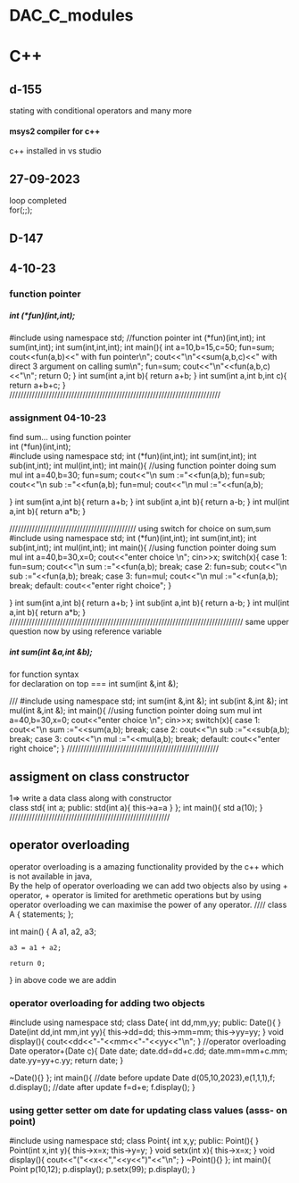 # DAC_C_modules
# C++
## d-155
stating with conditional operators and many more
#### msys2 compiler for c++
c++ installed in vs studio 
## 27-09-2023
loop completed <br>
for(;;); <br>
## D-147
## 4-10-23
### function pointer
##### int (*fun)(int,int);

#include <iostream>
using namespace std;
//function pointer
int (*fun)(int,int);
int sum(int,int);
int sum(int,int,int);
int main(){
int a=10,b=15,c=50;
fun=sum;
cout<<fun(a,b)<<" with fun pointer\n";
cout<<"\n"<<sum(a,b,c)<<"  with direct 3 argument on calling sum\n";
fun=sum;
cout<<"\n"<<fun(a,b,c)<<"\n";
return 0;
}
int sum(int a,int b){
return a+b;
}
int sum(int a,int b,int c){
return a+b+c;
}
<br>
///////////////////////////////////////////////////////////////////////////
### assignment 04-10-23
find sum... using function pointer <br>
int (*fun)(int,int); <br>
#include<iostream>
using namespace std;
int (*fun)(int,int);
int sum(int,int);
int sub(int,int);
int mul(int,int);
int main(){
//using function pointer doing sum mul
int a=40,b=30;
fun=sum;
cout<<"\n sum :="<<fun(a,b);
fun=sub;
cout<<"\n sub :="<<fun(a,b);
fun=mul;
cout<<"\n mul :="<<fun(a,b);


}
int sum(int a,int b){
return a+b;
}
int sub(int a,int b){
return a-b;
}
int mul(int a,int b){
return a*b;
}

/////////////////////////////////////////////
using switch for choice on sum,sum <br>
#include<iostream>
using namespace std;
int (*fun)(int,int);
int sum(int,int);
int sub(int,int);
int mul(int,int);
int main(){
//using function pointer doing sum mul
int a=40,b=30,x=0;
cout<<"enter choice \n";
cin>>x;
switch(x){
case 1:
fun=sum;
cout<<"\n sum :="<<fun(a,b);
break;
case 2:
fun=sub;
cout<<"\n sub :="<<fun(a,b);
break;
case 3:
fun=mul;
cout<<"\n mul :="<<fun(a,b);
break;
default: cout<<"enter right choice";
}




}
int sum(int a,int b){
return a+b;
}
int sub(int a,int b){
return a-b;
}
int mul(int a,int b){
return a*b;
}
///////////////////////////////////////////////////////////////////////////////////
same upper question now by using reference variable <br>
##### int sum(int &a,int &b);
for function syntax <br>
for declaration on top === int sum(int &,int &);

///
#include<iostream>
using namespace std;
int sum(int &,int &);
int sub(int &,int &);
int mul(int &,int &);
int main(){
//using function pointer doing sum mul
int a=40,b=30,x=0;
cout<<"enter choice \n";
cin>>x;
switch(x){
case 1:
cout<<"\n sum :="<<sum(a,b);
break;
case 2:
cout<<"\n sub :="<<sub(a,b);
break;
case 3:
cout<<"\n mul :="<<mul(a,b);
break;
default: cout<<"enter right choice";
}
//////////////////////////////////////////////////////

## assigment on class constructor

1=> write a data class along with constructor <br>
class std{
int a;
public:
std(int a){
this->a=a
}
};
int main(){
std a(10);
}
/////////////////////////////////////////////////////////
## operator overloading
operator overloading is a amazing functionality provided by the c++ which is not available in java,<br>
By the help of operator overloading we can add two objects also by using + operator, + operator is limited for arethmetic operations but by using operator overloading we can maximise the power of any operator.
////
class A { 
    statements; 
}; 
  
int main() 
{ 
    A a1, a2, a3; 
  
    a3 = a1 + a2; 
  
    return 0; 
}
in above code we are addin <br>
### operator overloading for adding two objects
#include<iostream>
using namespace std;
class Date{
int dd,mm,yy;
public:
Date(){
}
Date(int dd,int mm,int yy){
this->dd=dd;
this->mm=mm;
this->yy=yy;
}
void display(){
cout<<dd<<"-"<<mm<<"-"<<yy<<"\n";
}
//operator overloading
Date operator+(Date c){
Date date;
date.dd=dd+c.dd;
date.mm=mm+c.mm;
date.yy=yy+c.yy;
return date;
}


~Date(){}
};
int main(){
//date before update
Date d(05,10,2023),e(1,1,1),f;
d.display();
//date after update
f=d+e;
f.display();
}
### using getter setter om date for updating class values (asss- on point)
#include<iostream>
using namespace std;
class Point{
int x,y;
public:
Point(){
}
Point(int x,int y){
this->x=x;
this->y=y;
}
void setx(int x){
this->x=x;
}
void display(){
cout<<"("<<x<<","<<y<<")"<<"\n";
}
~Point(){}
};
int main(){
Point p(10,12);
p.display();
p.setx(99);
p.display();
}













































